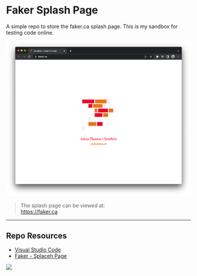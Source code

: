 # Faker Splash Page

A simple repo to store the faker.ca splash page. This is my sandbox for testing code online. 

![Faker](_readme/screenshot-faker.png)

> The splash page can be viewed at:  
> https://faker.ca

***

## Repo Resources

* [Visual Studio Code](https://code.visualstudio.com/)
* [Faker - Splaceh Page](https://faker.ca)

<a href="https://codeadam.ca">
<img src="https://codeadam.ca/images/code-block.png" width="100">
</a>
